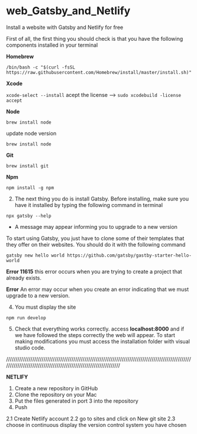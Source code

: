 # web_Gatsby_and_Netlify
Install a website with Gatsby and Netlify for free

First of all, the first thing you should check is that you have the following components installed in your terminal

**Homebrew**

`/bin/bash -c "$(curl -fsSL https://raw.githubusercontent.com/Homebrew/install/master/install.sh)"`

**Xcode**

`xcode-select --install`
acept the license --> `sudo xcodebuild -license accept`

**Node**

`brew install node`

update node version

`brew install node`

**Git**

`brew install git`

**Npm**

`npm install -g npm`




2. The next thing you do is install Gatsby. Before installing, make sure you have it installed by typing the following command in terminal

`npx gatsby --help`

* A message may appear informing you to upgrade to a new version

To start using Gatsby, you just have to clone some of their templates that they offer on their websites. You should do it with the following command

`gatsby new hello world https://github.com/gatsby/gastby-starter-hello-world`

**Error 11615** this error occurs when you are trying to create a project that already exists.

**Error** An error may occur when you create an error indicating that we must upgrade to a new version.


4. You must display the site

`npm run develop`

5. Check that everything works correctly. access **localhost:8000** and if we have followed the steps correctly the web will appear.
To start making modifications you must access the installation folder with visual studio code.

////////////////////////////////////////////////////////////////////////////////////////////////////////////////////////////////////////////////////////////////

 **NETLIFY**
 
1. Create a new repository in GitHub
2. Clone the repository on your Mac
3. Put the files generated in port 3 into the repository
4. Push

2.1 Create Netlify account
2.2 go to sites and click on New git site
2.3 choose in continuous display the version control system you have chosen
